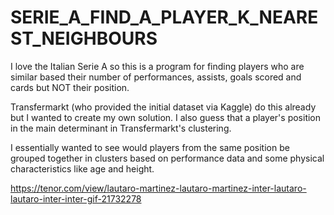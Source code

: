# SERIE_A_FIND_A_PLAYER_K_NEAREST_NEIGHBOURS

I love the Italian Serie A so this is a program for finding players who are similar based their number of performances, assists, goals scored and cards but NOT their position.

Transfermarkt (who provided the initial dataset via Kaggle) do this already but I wanted to create my own solution. I also guess that a player's position in the main determinant in Transfermarkt's clustering.

I essentially wanted to see would players from the same position be grouped together in clusters based on performance data and some physical characteristics like age and height.

https://tenor.com/view/lautaro-martinez-lautaro-martinez-inter-lautaro-lautaro-inter-inter-gif-21732278

